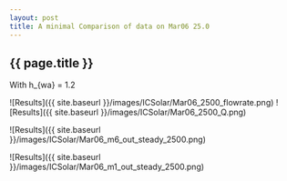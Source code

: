 ```yaml
---
layout: post
title: A minimal Comparison of data on Mar06 25.0
---
```

{{ page.title }}
-----------------
With h_{wa} = 1.2

![Results]({{ site.baseurl }}/images/ICSolar/Mar06_2500_flowrate.png) ![Results]({{ site.baseurl }}/images/ICSolar/Mar06_2500_Q.png)

![Results]({{ site.baseurl }}/images/ICSolar/Mar06_m6_out_steady_2500.png)

![Results]({{ site.baseurl }}/images/ICSolar/Mar06_m1_out_steady_2500.png)

